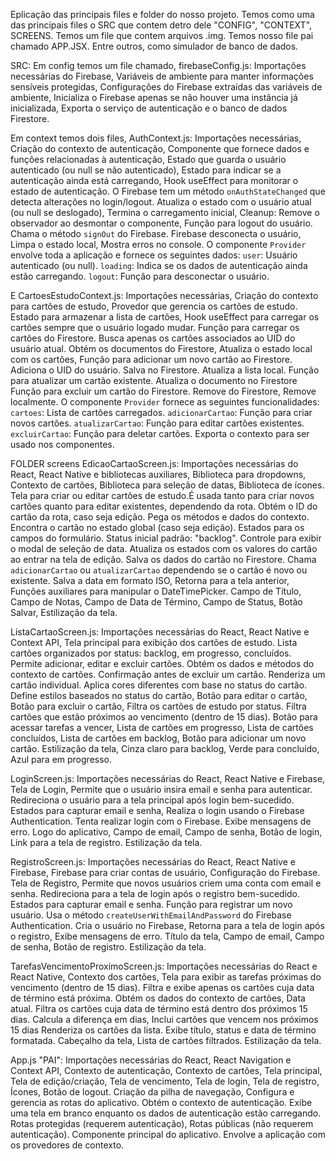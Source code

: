 Eplicação das principais files e folder do nosso projeto. 
Temos como uma das principais files o SRC que contem detro dele "CONFIG", "CONTEXT", SCREENS. Temos um file que contem arquivos .img. Temos nosso file pai chamado APP.JSX. Entre outros, como simulador de banco de dados.

SRC:
Em config temos um file chamado, firebaseConfig.js: 
Importações necessárias do Firebase, Variáveis de ambiente para manter informações sensíveis protegidas, Configurações do Firebase extraídas das variáveis de ambiente,
Inicializa o Firebase apenas se não houver uma instância já inicializada, Exporta o serviço de autenticação e o banco de dados Firestore.

Em context temos dois files, AuthContext.js:
Importações necessárias, Criação do contexto de autenticação, Componente que fornece dados e funções relacionadas à autenticação, Estado que guarda o usuário autenticado (ou null se não autenticado),
Estado para indicar se a autenticação ainda está carregando, Hook useEffect para monitorar o estado de autenticação. O Firebase tem um método `onAuthStateChanged` que detecta alterações no login/logout.
Atualiza o estado com o usuário atual (ou null se deslogado), Termina o carregamento inicial, Cleanup: Remove o observador ao desmontar o componente, Função para logout do usuário.
Chama o método `signOut` do Firebase. Firebase desconecta o usuário, Limpa o estado local, Mostra erros no console. O componente `Provider` envolve toda a aplicação e fornece os seguintes dados:
`user`: Usuário autenticado (ou null). `loading`: Indica se os dados de autenticação ainda estão carregando. `logout`: Função para desconectar o usuário.

E CartoesEstudoContext.js:
Importações necessárias, Criação do contexto para cartões de estudo, Provedor que gerencia os cartões de estudo. Estado para armazenar a lista de cartões, Hook useEffect para carregar os cartões sempre que o usuário logado mudar.
Função para carregar os cartões do Firestore. Busca apenas os cartões associados ao UID do usuário atual. Obtém os documentos do Firestore, Atualiza o estado local com os cartões,
Função para adicionar um novo cartão ao Firestore. Adiciona o UID do usuário. Salva no Firestore. Atualiza a lista local. Função para atualizar um cartão existente. Atualiza o documento no Firestore
Função para excluir um cartão do Firestore. Remove do Firestore, Remove localmente. O componente `Provider` fornece as seguintes funcionalidades: `cartoes`: Lista de cartões carregados.
`adicionarCartao`: Função para criar novos cartões. `atualizarCartao`: Função para editar cartões existentes. `excluirCartao`: Função para deletar cartões.  Exporta o contexto para ser usado nos componentes.

FOLDER screens
EdicaoCartaoScreen.js: 
Importações necessárias do React, React Native e bibliotecas auxiliares, Biblioteca para dropdowns,  Contexto de cartões, Biblioteca para seleção de datas, Biblioteca de ícones.
Tela para criar ou editar cartões de estudo.É usada tanto para criar novos cartões quanto para editar existentes, dependendo da rota. Obtém o ID do cartão da rota, caso seja edição.
Pega os métodos e dados do contexto. Encontra o cartão no estado global (caso seja edição). Estados para os campos do formulário. Status inicial padrão: "backlog". Controle para exibir o modal de seleção de data.
Atualiza os estados com os valores do cartão ao entrar na tela de edição. Salva os dados do cartão no Firestore. Chama `adicionarCartao` ou `atualizarCartao` dependendo se o cartão é novo ou existente.
Salva a data em formato ISO, Retorna para a tela anterior, Funções auxiliares para manipular o DateTimePicker. Campo de Título, Campo de Notas, Campo de Data de Término, Campo de Status, Botão Salvar,
Estilização da tela.

ListaCartaoScreen.js:
Importações necessárias do React, React Native e Context API, Tela principal para exibição dos cartões de estudo. Lista cartões organizados por status: backlog, em progresso, concluídos.
Permite adicionar, editar e excluir cartões. Obtém os dados e métodos do contexto de cartões. Confirmação antes de excluir um cartão. Renderiza um cartão individual. Aplica cores diferentes com base no status do cartão.
Define estilos baseados no status do cartão, Botão para editar o cartão, Botão para excluir o cartão,  Filtra os cartões de estudo por status. Filtra cartões que estão próximos ao vencimento (dentro de 15 dias).
Botão para acessar tarefas a vencer, Lista de cartões em progresso, Lista de cartões concluídos, Lista de cartões em backlog, Botão para adicionar um novo cartão. Estilização da tela, Cinza claro para backlog,
Verde para concluído, Azul para em progresso.

LoginScreen.js:
Importações necessárias do React, React Native e Firebase, Tela de Login, Permite que o usuário insira email e senha para autenticar. Redireciona o usuário para a tela principal após login bem-sucedido.
Estados para capturar email e senha, Realiza o login usando o Firebase Authentication. Tenta realizar login com o Firebase. Exibe mensagens de erro. Logo do aplicativo, Campo de email, Campo de senha,
Botão de login, Link para a tela de registro. Estilização da tela.

RegistroScreen.js:
Importações necessárias do React, React Native e Firebase, Firebase para criar contas de usuário, Configuração do Firebase. Tela de Registro, Permite que novos usuários criem uma conta com email e senha.
Redireciona para a tela de login após o registro bem-sucedido. Estados para capturar email e senha. Função para registrar um novo usuário. Usa o método `createUserWithEmailAndPassword` do Firebase Authentication.
Cria o usuário no Firebase, Retorna para a tela de login após o registro, Exibe mensagens de erro. Título da tela, Campo de email, Campo de senha, Botão de registro. Estilização da tela.

TarefasVencimentoProximoScreen.js: 
Importações necessárias do React e React Native, Contexto dos cartões, Tela para exibir as tarefas próximas do vencimento (dentro de 15 dias). Filtra e exibe apenas os cartões cuja data de término está próxima.
Obtém os dados do contexto de cartões, Data atual. Filtra os cartões cuja data de término está dentro dos próximos 15 dias. Calcula a diferença em dias, Inclui cartões que vencem nos próximos 15 dias
Renderiza os cartões da lista. Exibe título, status e data de término formatada. Cabeçalho da tela, Lista de cartões filtrados. Estilização da tela.

App.js "PAI":
Importações necessárias do React, React Navigation e Context API, Contexto de autenticação, Contexto de cartões, Tela principal, Tela de edição/criação, Tela de vencimento, Tela de login,
Tela de registro, Ícones, Botão de logout. Criação da pilha de navegação, Configura e gerencia as rotas do aplicativo. Obtém o contexto de autenticação. Exibe uma tela em branco enquanto os dados de autenticação estão carregando.
Rotas protegidas (requerem autenticação), Rotas públicas (não requerem autenticação). Componente principal do aplicativo. Envolve a aplicação com os provedores de contexto.





